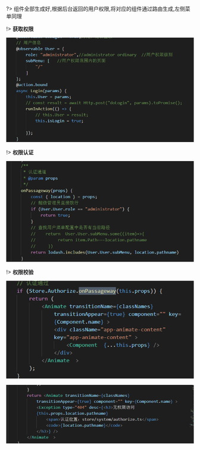 ?> 组件全部生成好,根据后台返回的用户权限,将对应的组件通过路由生成,左侧菜单同理

!> **获取权限** 

![Alt text](../_img/获取权限.png)

!> **权限认证** 

![Alt text](../_img/权限生成.png)

!> **权限校验** 

![Alt text](../_img/权限验证.png)

![Alt text](../_img/无权限.png)